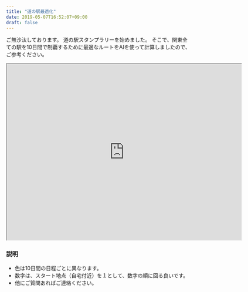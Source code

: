 ```yaml
---
title: "道の駅最適化"
date: 2019-05-07T16:52:07+09:00
draft: false
---
```

ご無沙汰しております。
道の駅スタンプラリーを始めました。
そこで、関東全ての駅を10日間で制覇するために最適なルートをAIを使って計算しましたので、ご参考ください。

<iframe src="https://www.google.com/maps/d/u/0/embed?mid=1TfBdPF47PF4FMlTi4-dwHQnA0KYZT9oY" width="640" height="480"></iframe>

### 説明
- 色は10日間の日程ごとに異なります。
- 数字は、スタート地点（自宅付近）を１として、数字の順に回る良いです。
- 他にご質問あればご連絡ください。
